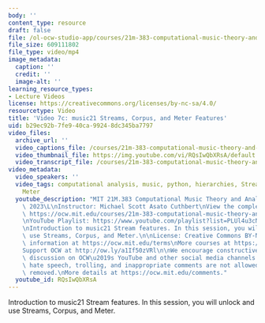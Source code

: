 ```yaml
---
body: ''
content_type: resource
draft: false
file: /ol-ocw-studio-app/courses/21m-383-computational-music-theory-and-analysis-spring-2023/21m283_video_7c_360p_16_9.mp4
file_size: 609111802
file_type: video/mp4
image_metadata:
  caption: ''
  credit: ''
  image-alt: ''
learning_resource_types:
- Lecture Videos
license: https://creativecommons.org/licenses/by-nc-sa/4.0/
resourcetype: Video
title: 'Video 7c: music21 Streams, Corpus, and Meter Features'
uid: b29ec92b-7fe9-40ca-9924-8dc345ba7797
video_files:
  archive_url: ''
  video_captions_file: /courses/21m-383-computational-music-theory-and-analysis-spring-2023/1bBGd4KkSfIK2xcuZ5ivWT5R3ZdzGIadl_transcript.webvtt
  video_thumbnail_file: https://img.youtube.com/vi/RQsIwQbXRsA/default.jpg
  video_transcript_file: /courses/21m-383-computational-music-theory-and-analysis-spring-2023/1bBGd4KkSfIK2xcuZ5ivWT5R3ZdzGIadl_transcript.pdf
video_metadata:
  video_speakers: ''
  video_tags: computational analysis, music, python, hierarchies, Streams, Corpus,
    Meter
  youtube_description: "MIT 21M.383 Computational Music Theory and Analysis Spring\
    \ 2023\L\nInstructor: Michael Scott Asato Cuthbert\nView the complete course:\
    \ https://ocw.mit.edu/courses/21m-383-computational-music-theory-and-analysis-spring-2023/\L\
    \nYouTube Playlist: https://www.youtube.com/playlist?list=PLUl4u3cNGP62vSB2sI0W8lQFKsmS2-A6R\n\
    \nIntroduction to music21 Stream features. In this session, you will unlock and\
    \ use Streams, Corpus, and Meter.\n\nLicense: Creative Commons BY-NC-SA\nMore\
    \ information at https://ocw.mit.edu/terms\nMore courses at https://ocw.mit.edu\n\
    Support OCW at http://ow.ly/a1If50zVRl\n\nWe encourage constructive comments and\
    \ discussion on OCW\u2019s YouTube and other social media channels. Personal attacks,\
    \ hate speech, trolling, and inappropriate comments are not allowed and may be\
    \ removed.\nMore details at https://ocw.mit.edu/comments."
  youtube_id: RQsIwQbXRsA
---
```

Introduction to music21 Stream features. In this session, you will unlock and use Streams, Corpus, and Meter.